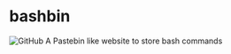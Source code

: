 # bashbin
![GitHub](https://img.shields.io/github/license/0xhtml/bashbin.svg?style=for-the-badge)
A Pastebin like website to store bash commands
